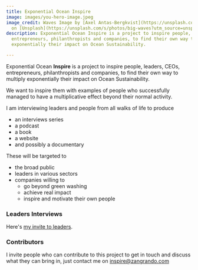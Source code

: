 ```yaml
---
title: Exponential Ocean Inspire
image: images/you-hero-image.jpeg
image_credit: Waves Image by [Axel Antas-Bergkvist](https://unsplash.com/@aabergkvist?utm_source=unsplash&utm_medium=referral&utm_content=creditCopyText)
  on [Unsplash](https://unsplash.com/s/photos/big-waves?utm_source=unsplash&utm_medium=referral&utm_content=creditCopyText)
description: Exponential Ocean Inspire is a project to inspire people, leaders, CEOs,
  entrepreneurs, philanthropists and companies, to find their own way to multiply
  exponentially their impact on Ocean Sustainability.

---
```

Exponential Ocean **Inspire** is a project to inspire people, leaders, CEOs, entrepreneurs, philanthropists and companies, to find their own way to multiply exponentially their impact on Ocean Sustainability.

We want to inspire them with examples of people who successfully managed to have a multiplicative effect beyond their normal activity.

I am interviewing leaders and people from all walks of life to produce

* an interviews series
* a podcast
* a book
* a website
* and possibly a documentary

These will be targeted to

* the broad public
* leaders in various sectors
* companies willing to
  * go beyond green washing
  * achieve real impact
  * inspire and motivate their own people

### Leaders Interviews

Here's [my invite to leaders](/leaders-invite).

### Contributors

I invite people who can contribute to this project to get in touch and discuss what they can bring in, just contact me on [inspire@zangrando.com](mailto:inspire@zangrando.com "inspire@zangrando.com")